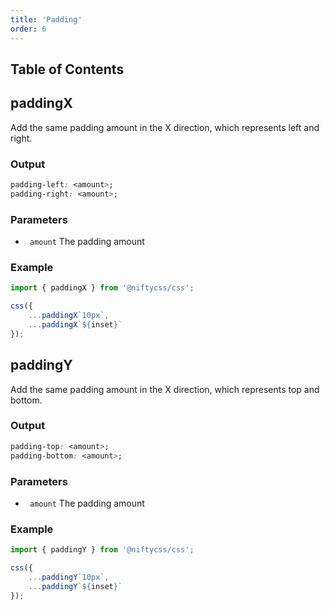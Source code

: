 ```yaml
---
title: 'Padding'
order: 6
---
```


## Table of Contents

## paddingX 

Add the same padding amount in the X direction, which represents left and right.



### Output
 ```css
padding-left: <amount>;
padding-right: <amount>;
```



### Parameters
- ` amount` The padding amount


### Example 
```typescript
import { paddingX } from '@niftycss/css';

css({
    ...paddingX`10px`,
    ...paddingX`${inset}`
});
```

## paddingY 

Add the same padding amount in the X direction, which represents top and bottom.



### Output
 ```css
padding-top: <amount>;
padding-bottom: <amount>;
```



### Parameters
- ` amount` The padding amount


### Example 
```typescript
import { paddingY } from '@niftycss/css';

css({
    ...paddingY`10px`,
    ...paddingY`${inset}`
});
```
